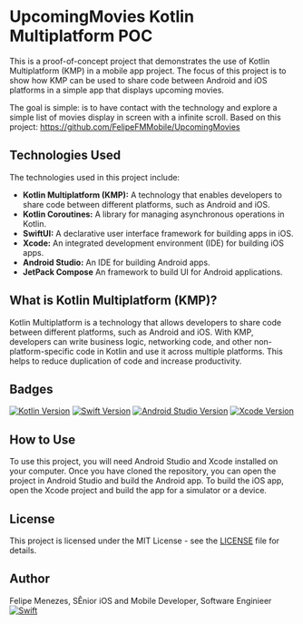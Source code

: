 # UpcomingMovies Kotlin Multiplatform POC

This is a proof-of-concept project that demonstrates the use of Kotlin Multiplatform (KMP) in a mobile app project. 
The focus of this project is to show how KMP can be used to share code between Android and iOS platforms in a simple app that displays upcoming movies. 

The goal is simple: is to have contact with the technology and explore a simple list of movies display in screen with a infinite scroll. Based on this project: 
https://github.com/FelipeFMMobile/UpcomingMovies

## Technologies Used

The technologies used in this project include:

- **Kotlin Multiplatform (KMP):** A technology that enables developers to share code between different platforms, such as Android and iOS.
- **Kotlin Coroutines:** A library for managing asynchronous operations in Kotlin.
- **SwiftUI:** A declarative user interface framework for building apps in iOS.
- **Xcode:** An integrated development environment (IDE) for building iOS apps.
- **Android Studio:** An IDE for building Android apps.
- **JetPack Compose** An framework to build UI for Android applications.

## What is Kotlin Multiplatform (KMP)?

Kotlin Multiplatform is a technology that allows developers to share code between different platforms, such as Android and iOS. With KMP, developers can write business logic, networking code, and other non-platform-specific code in Kotlin and use it across multiple platforms. This helps to reduce duplication of code and increase productivity.

## Badges

[![Kotlin Version](https://img.shields.io/badge/Kotlin-1.5.10-blue.svg)](https://kotlinlang.org/docs/releases.html#release-details)
[![Swift Version](https://img.shields.io/badge/Swift-5.5-orange.svg)](https://swift.org/blog/swift-5-5-released/)
[![Android Studio Version](https://img.shields.io/badge/Android%20Studio-4.2-green.svg)](https://developer.android.com/studio)
[![Xcode Version](https://img.shields.io/badge/Xcode-13.0-blue.svg)](https://developer.apple.com/xcode/)

## How to Use

To use this project, you will need Android Studio and Xcode installed on your computer. Once you have cloned the repository, you can open the project in Android Studio and build the Android app. To build the iOS app, open the Xcode project and build the app for a simulator or a device.

## License

This project is licensed under the MIT License - see the [LICENSE](LICENSE) file for details.

## Author 
Felipe Menezes, SÊnior iOS and Mobile Developer, Software Enginieer
[![Swift](https://img.shields.io/badge/Linkedin-profile-blue)](https://www.linkedin.com/in/felipe-menezes-dev)

